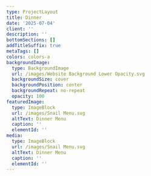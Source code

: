 ```yaml
---
type: ProjectLayout
title: Dinner
date: '2025-07-04'
client: ''
description: ''
bottomSections: []
addTitleSuffix: true
metaTags: []
colors: colors-a
backgroundImage:
  type: BackgroundImage
  url: /images/Website Background Lower Opacity.svg
  backgroundSize: cover
  backgroundPosition: center
  backgroundRepeat: no-repeat
  opacity: 100
featuredImage:
  type: ImageBlock
  url: /images/Snail Menu.svg
  altText: Dinner Menu
  caption: ''
  elementId: ''
media:
  type: ImageBlock
  url: /images/Snail Menu.svg
  altText: Dinner Menu
  caption: ''
  elementId: ''
---
```

